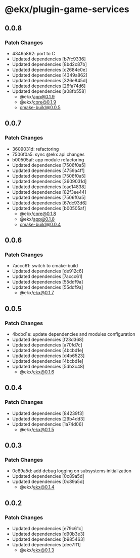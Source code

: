 # @ekx/plugin-game-services

## 0.0.8

### Patch Changes

- 4349a862: port to C
- Updated dependencies [b7fc9336]
- Updated dependencies [8bd2c87b]
- Updated dependencies [c2684e0e]
- Updated dependencies [4349a862]
- Updated dependencies [326e845d]
- Updated dependencies [26fa74d6]
- Updated dependencies [a08fb558]
  - @ekx/app@0.1.9
  - @ekx/core@0.1.9
  - cmake-build@0.0.5

## 0.0.7

### Patch Changes

- 3609031d: refactoring
- 7506f0a5: sync @ekx api changes
- b00505af: app module refactoring
- Updated dependencies [7506f0a5]
- Updated dependencies [4759a4ff]
- Updated dependencies [7506f0a5]
- Updated dependencies [3609031d]
- Updated dependencies [cac14838]
- Updated dependencies [82f3ee44]
- Updated dependencies [7506f0a5]
- Updated dependencies [67dc93d6]
- Updated dependencies [b00505af]
  - @ekx/core@0.1.8
  - @ekx/app@0.1.8
  - cmake-build@0.0.4

## 0.0.6

### Patch Changes

- 7accc61: switch to cmake-build
- Updated dependencies [de912c6]
- Updated dependencies [7accc61]
- Updated dependencies [55ddf9a]
- Updated dependencies [55ddf9a]
  - @ekx/ekx@0.1.7

## 0.0.5

### Patch Changes

- 4bcbd1e: update dependencies and modules configuration
- Updated dependencies [f23d368]
- Updated dependencies [a70fd7c]
- Updated dependencies [4bcbd1e]
- Updated dependencies [d4b6523]
- Updated dependencies [4bcbd1e]
- Updated dependencies [5db3c48]
  - @ekx/ekx@0.1.6

## 0.0.4

### Patch Changes

- Updated dependencies [84239f3]
- Updated dependencies [29b4dd3]
- Updated dependencies [1a74d06]
  - @ekx/ekx@0.1.5

## 0.0.3

### Patch Changes

- 0c89a5d: add debug logging on subsystems initialization
- Updated dependencies [0c89a5d]
- Updated dependencies [0c89a5d]
  - @ekx/ekx@0.1.4

## 0.0.2

### Patch Changes

- Updated dependencies [e79c61c]
- Updated dependencies [d90b3e3]
- Updated dependencies [b985463]
- Updated dependencies [dee7ff1]
  - @ekx/ekx@0.1.3
